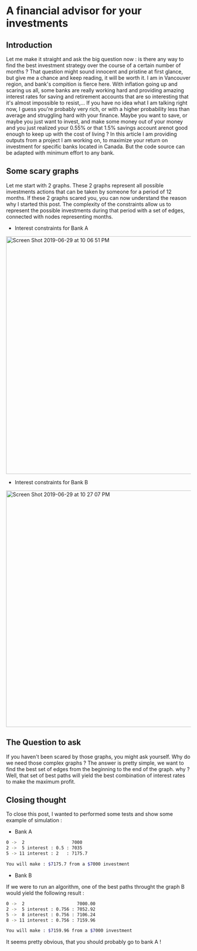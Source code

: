 # A financial advisor for your investments


## Introduction

Let me make it straight and ask the big question now : is there any way to find the best investment strategy over the course
of a certain number of months ?
That question might sound innocent and pristine at first glance, but give me a chance and keep reading,
it will be worth it.
I am in Vancouver region, and bank's compition is fierce here. With inflation going up and scaring us all, some banks
are really working hard and providing amazing interest rates for saving and retirement accounts that are so interesting that
it's almost impossible to resist,... If you have no idea what I am talking right now, I guess you're probably very rich, or
with a higher probability less than average and struggling hard with your finance.
Maybe you want to save, or maybe you just want to invest, and make some money out of your money and you just realized your
0.55% or that 1.5% savings account arenot good enough to keep up with the cost of living ?
In this article I am providing outputs from a project I am working on, to maximize your return on investment for specific banks located in Canada. But the code source can be adapted with minimum effort to any bank.


## Some scary graphs

Let me start with 2 graphs. These 2 graphs represent all possible investments actions that can be taken
by someone for a period of 12 months. If these 2 graphs scared you, you can now understand the reason why I started this 
post. The complexity of the constraints allow us to represent the possible investments during that period
with a set of edges, connected with nodes representing months.

- Interest constraints for Bank A
<img width="647" alt="Screen Shot 2019-06-29 at 10 06 51 PM" src="https://user-images.githubusercontent.com/2589171/60392666-996b8380-9abc-11e9-9cb6-ffc574f7ae11.png">

- Interest constraints for Bank B
<img width="644" alt="Screen Shot 2019-06-29 at 10 27 07 PM" src="https://user-images.githubusercontent.com/2589171/60392690-30384000-9abd-11e9-9da1-7be45b395f6f.png">


## The Question to ask

If you haven't been scared by those graphs, you might ask yourself. Why do we need those complex graphs ?
The answer is pretty simple, we want to find the best set of edges from the beginning to the end of the graph. why ?
Well, that set of best paths will yield the best combination of interest rates to make the maximum profit.

## Closing thought

To close this post, I wanted to performed some tests and show some example of simulation :

- Bank A

```bash
0 ->  2                  7000
2 ->  5 interest : 0.5 : 7035
5 -> 11 interest : 2   : 7175.7

You will make : $7175.7 from a $7000 investment 
```

- Bank B

If we were to run an algorithm, one of the best paths throught the graph B would yield the following result :

```bash
0 ->  2                    7000.00
2 ->  5 interest : 0.756 : 7052.92
5 ->  8 interest : 0.756 : 7106.24
8 -> 11 interest : 0.756 : 7159.96

You will make : $7159.96 from a $7000 investment 
```


It seems pretty obvious, that you should probably go to bank A !
